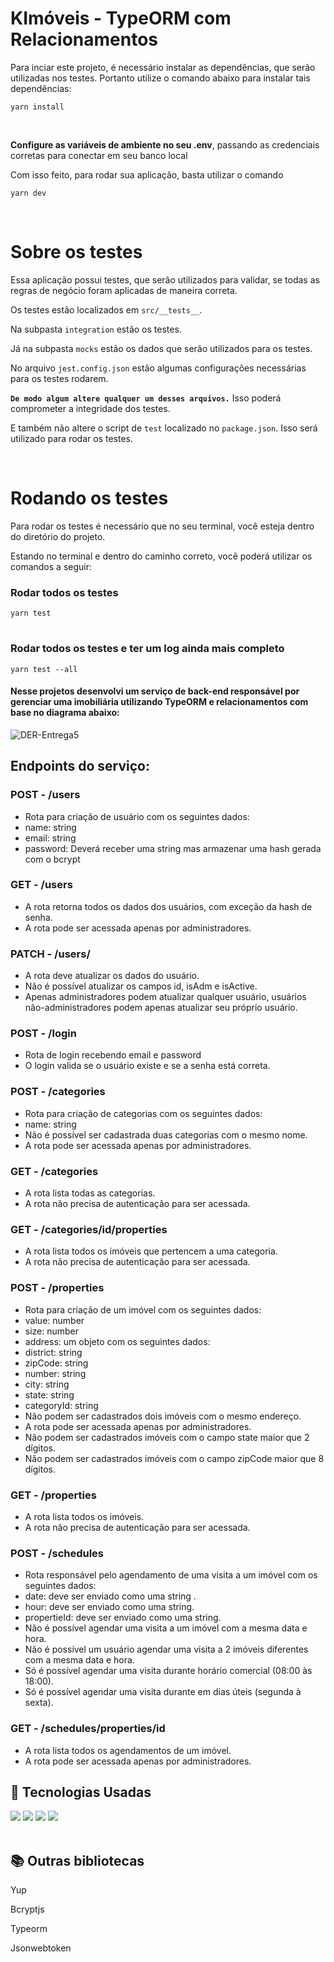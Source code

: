 # KImóveis - TypeORM com Relacionamentos

Para inciar este projeto, é necessário instalar as dependências, que serão utilizadas nos testes. Portanto utilize o comando abaixo para instalar tais dependências:

````
yarn install
````
<br>

**Configure as variáveis de ambiente no seu .env**, passando as credenciais corretas para conectar em seu banco local


Com isso feito, para rodar sua aplicação, basta utilizar o comando
````
yarn dev
````

<br>

# **Sobre os testes**

Essa aplicação possui testes, que serão utilizados para validar, se todas as regras de negócio foram aplicadas de maneira correta.

Os testes estão localizados em `src/__tests__`.

Na subpasta `integration` estão os testes.

Já na subpasta `mocks` estão os dados que serão utilizados para os testes.

No arquivo `jest.config.json` estão algumas configurações necessárias para os testes rodarem.

**`De modo algum altere qualquer um desses arquivos.`** Isso poderá comprometer a integridade dos testes.

E também não altere o script de `test` localizado no `package.json`. Isso será utilizado para rodar os testes.

<br>


# **Rodando os testes** 

Para rodar os testes é necessário que no seu terminal, você esteja dentro do diretório do projeto.

Estando no terminal e dentro do caminho correto, você poderá utilizar os comandos a seguir:

### Rodar todos os testes
````
yarn test
````
#
### Rodar todos os testes e ter um log ainda mais completo
````
yarn test --all
````
#### Nesse projetos desenvolvi um serviço de back-end responsável por gerenciar uma imobiliária utilizando TypeORM e relacionamentos com base no diagrama abaixo:

![DER-Entrega5](https://user-images.githubusercontent.com/71359547/209883659-8d54d3e7-dabe-44bb-b4ca-3334568cfac9.png)

## Endpoints do serviço:

### POST - /users
<ul>
  <li>Rota para criação de usuário com os seguintes dados:</li>
  <li>name: string </li>
  <li>email: string </li>
  <li>password: Deverá receber uma string mas armazenar uma hash gerada com o bcrypt</li>
</ul>

### GET - /users
<ul>
  <li>A rota retorna todos os dados dos usuários, com exceção da hash de senha.</li>
  <li>A rota pode ser acessada apenas por administradores.</li>
</ul>

### PATCH - /users/<id>
<ul>
  <li>A rota deve atualizar os dados do usuário.</li>
  <li>Não é possível atualizar os campos id, isAdm e isActive.</li>
  <li>Apenas administradores podem atualizar qualquer usuário, usuários não-administradores podem apenas atualizar seu próprio usuário.</li>
</ul>
  
  ### POST - /login
<ul>
  <li>Rota de login recebendo email e password</li>
  <li>O login valida se o usuário existe e se a senha está correta.</li>
</ul>
  
  ### POST - /categories
<ul>
  <li>Rota para criação de categorias com os seguintes dados:</li>
  <li>name: string</li>
  <li>Não é possível ser cadastrada duas categorias com o mesmo nome.</li>
  <li>A rota pode ser acessada apenas por administradores.</li>
  </ul>
  
### GET - /categories
<ul>
  <li>A rota lista todas as categorias.</li>
  <li>A rota não precisa de autenticação para ser acessada.</li>
</ul> 
  
### GET - /categories/id/properties
<ul>
  <li>A rota lista todos os imóveis que pertencem a uma categoria.</li>
  <li>A rota não precisa de autenticação para ser acessada.</li>
</ul> 
  
### POST - /properties
<ul>
  <li>Rota para criação de um imóvel com os seguintes dados:</li>
  <li>value: number</li>
  <li>size: number</li>
  <li>address: um objeto com os seguintes dados:</li>
  <li>district: string</li>
  <li>zipCode: string</li>
  <li>number: string</li>
  <li>city: string</li>
  <li>state: string</li>
  <li>categoryId: string</li>
  <li>Não podem ser cadastrados dois imóveis com o mesmo endereço.</li>
  <li>A rota pode ser acessada apenas por administradores.</li>
  <li>Não podem ser cadastrados imóveis com o campo state maior que 2 dígitos.</li>
  <li>Não podem ser cadastrados imóveis com o campo zipCode maior que 8 dígitos.</li>
</ul> 
 
  ### GET - /properties
<ul>
  <li>A rota lista todos os imóveis.</li>
  <li>A rota não precisa de autenticação para ser acessada.</li>
</ul> 
  
   ### POST - /schedules
<ul>
  <li>Rota responsável pelo agendamento de uma visita a um imóvel com os seguintes dados:</li>
  <li>date: deve ser enviado como uma string .</li>
  <li>hour: deve ser enviado como uma string.</li>
  <li>propertieId: deve ser enviado como uma string.</li>
  <li>Não  é  possível agendar uma visita a um imóvel com a mesma data e hora.</li>
  <li>Não é possível um usuário agendar uma visita a 2 imóveis diferentes com a mesma data e hora.</li>
  <li>Só é possível agendar uma visita durante horário comercial (08:00 às 18:00).</li>
  <li>Só é possível agendar uma visita durante em dias úteis (segunda à sexta).</li>
</ul> 
  
  ### GET - /schedules/properties/id
<ul>
  <li>A rota lista todos os agendamentos de um imóvel.</li>
  <li>A rota pode ser acessada apenas por administradores.</li>
</ul> 
  
  ## 🚀 Tecnologias Usadas
<div>
    <img src="https://img.shields.io/badge/TypeScript-007ACC?style=for-the-badge&logo=typescript&logoColor=white" />
    <img src="https://img.shields.io/badge/Node.js-43853D?style=for-the-badge&logo=node.js&logoColor=white" />
    <img src="https://img.shields.io/badge/Express.js-404D59?style=for-the-badge" />
    <img src="https://img.shields.io/badge/PostgreSQL-316192?style=for-the-badge&logo=postgresql&logoColor=white" />
    
</div><br>

## 📚 Outras bibliotecas 
<p>Yup</p>
<p>Bcryptjs</p>
<p>Typeorm</p>
<p>Jsonwebtoken<p>
